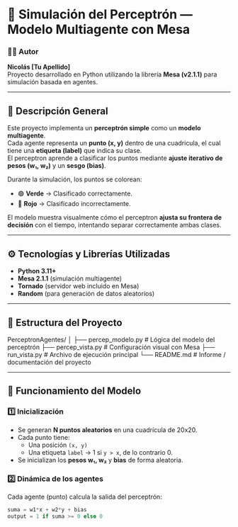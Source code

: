# 🧠 Simulación del Perceptrón — Modelo Multiagente con Mesa

### 👨‍💻 Autor
**Nicolás [Tu Apellido]**  
Proyecto desarrollado en Python utilizando la librería **Mesa (v2.1.1)** para simulación basada en agentes.

---

## 📘 Descripción General

Este proyecto implementa un **perceptrón simple** como un **modelo multiagente**.  
Cada agente representa un **punto (x, y)** dentro de una cuadricula, el cual tiene una **etiqueta (label)** que indica su clase.  
El perceptron aprende a clasificar los puntos mediante **ajuste iterativo de pesos (w₁, w₂)** y un **sesgo (bias)**.

Durante la simulación, los puntos se colorean:
- 🟢 **Verde** → Clasificado correctamente.  
- 🔴 **Rojo** → Clasificado incorrectamente.

El modelo muestra visualmente cómo el perceptron **ajusta su frontera de decisión** con el tiempo, intentando separar correctamente ambas clases.

---

## ⚙️ Tecnologías y Librerías Utilizadas

- **Python 3.11+**
- **Mesa 2.1.1** (simulación multiagente)
- **Tornado** (servidor web incluido en Mesa)
- **Random** (para generación de datos aleatorios)

---

## 🧩 Estructura del Proyecto

PerceptronAgentes/
│
├── percep_modelo.py # Lógica del modelo del perceptrón
├── percep_vista.py # Configuración visual con Mesa
├── run_vista.py # Archivo de ejecución principal
└── README.md # Informe / documentación del proyecto



---

## 🧠 Funcionamiento del Modelo

### 1️⃣ Inicialización
- Se generan **N puntos aleatorios** en una cuadrícula de 20x20.
- Cada punto tiene:
  - Una posición `(x, y)`
  - Una etiqueta `label` → 1 si `y > x`, de lo contrario 0.
- Se inicializan los **pesos w₁, w₂** y **bias** de forma aleatoria.

### 2️⃣ Dinámica de los agentes
Cada agente (punto) calcula la salida del perceptrón:
```python
suma = w1*x + w2*y + bias
output = 1 if suma >= 0 else 0
```
